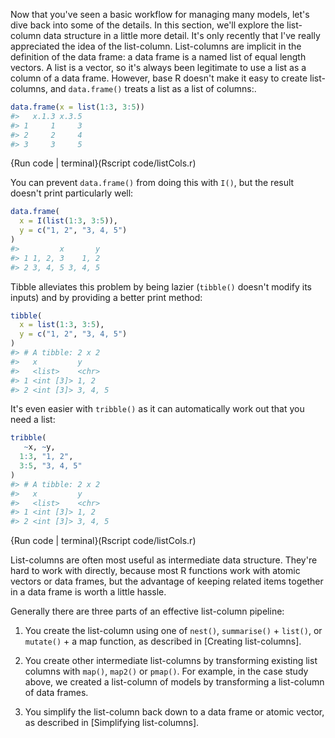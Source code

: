 
Now that you've seen a basic workflow for managing many models, let's dive back into some of the details. In this section, we'll explore the list-column data structure in a little more detail. It's only recently that I've really appreciated the idea of the list-column. List-columns are implicit in the definition of the data frame: a data frame is a named list of equal length vectors. A list is a vector, so it's always been legitimate to use a list as a column of a data frame. However, base R doesn't make it easy to create list-columns, and `data.frame()` treats a list as a list of columns:.


```r
data.frame(x = list(1:3, 3:5))
#>   x.1.3 x.3.5
#> 1     1     3
#> 2     2     4
#> 3     3     5
```
{Run code | terminal}(Rscript code/listCols.r)              


You can prevent `data.frame()` from doing this with `I()`, but the result doesn't print particularly well:


```r
data.frame(
  x = I(list(1:3, 3:5)), 
  y = c("1, 2", "3, 4, 5")
)
#>         x       y
#> 1 1, 2, 3    1, 2
#> 2 3, 4, 5 3, 4, 5
```

Tibble alleviates this problem by being lazier (`tibble()` doesn't modify its inputs) and by providing a better print method:


```r
tibble(
  x = list(1:3, 3:5), 
  y = c("1, 2", "3, 4, 5")
)
#> # A tibble: 2 x 2
#>   x         y      
#>   <list>    <chr>  
#> 1 <int [3]> 1, 2   
#> 2 <int [3]> 3, 4, 5
```

It's even easier with `tribble()` as it can automatically work out that you need a list:


```r
tribble(
   ~x, ~y,
  1:3, "1, 2",
  3:5, "3, 4, 5"
)
#> # A tibble: 2 x 2
#>   x         y      
#>   <list>    <chr>  
#> 1 <int [3]> 1, 2   
#> 2 <int [3]> 3, 4, 5
```
{Run code | terminal}(Rscript code/listCols.r)              


List-columns are often most useful as intermediate data structure. They're hard to work with directly, because most R functions work with atomic vectors or data frames, but the advantage of keeping related items together in a data frame is worth a little hassle.

Generally there are three parts of an effective list-column pipeline:

1.  You create the list-column using one of `nest()`, `summarise()` + `list()`,
    or `mutate()` + a map function, as described in [Creating list-columns].

1.  You create other intermediate list-columns by transforming existing
    list columns with `map()`, `map2()` or `pmap()`. For example, 
    in the case study above, we created a list-column of models by transforming
    a list-column of data frames.
    
1.  You simplify the list-column back down to a data frame or atomic vector,
    as described in [Simplifying list-columns].
